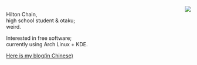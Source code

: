 
<a href="https://github.com/anuraghazra/github-readme-stats">
  <img align="right" src="https://github-readme-stats.vercel.app/api?username=rakino&count_private=true&show_icons=true&theme=buefy" />
</a>

Hilton Chain, <br>
high school student & otaku; <br>
weird.<br>

Interested in free software; <br>
currently using Arch Linux + KDE.

[Here is my blog(in Chinese)](https://ultrarare.space/)
